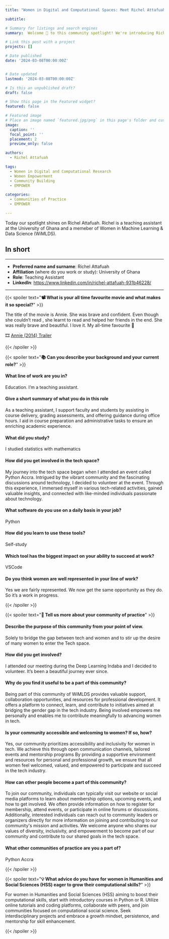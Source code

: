 ```yaml
---
title: "Women in Digital and Computational Spaces: Meet Richel Attafuah"

subtitle: 

# Summary for listings and search engines
summary:  Welcome 👋 to this community spotlight! We're introducing Richel Attafuah, a teaching assistant and memeber of Women in Machine Learning & Data Science (WiMLDS).

# Link this post with a project
projects: []

# Date published
date: '2024-03-08T00:00:00Z'


# Date updated
lastmod: '2024-03-08T00:00:00Z'

# Is this an unpublished draft?
draft: false

# Show this page in the Featured widget?
featured: false

# Featured image
# Place an image named `featured.jpg/png` in this page's folder and customize its options here.
image:
  caption: ''
  focal_point: ''
  placement: 2
  preview_only: false

authors:
  - Richel Attafuah

tags:
  - Women in Digital and Computational Research
  - Women Empowerment
  - Community Building
  - EMPOWER

categories:
  - Communities of Practice
  - EMPOWER

---
```


Today our spotlight shines on Richel Attafuah. Richel is a teaching assistant at the University of Ghana and a memeber of Women in Machine Learning & Data Science (WiMLDS).

## In short
---

- __Preferred name and surname__: Richel Attafuah
- __Affiliation__ (where do you work or study): University of Ghana
- __Role__: Teaching Assistant 
- __LinkedIn__:  <a href=" https://www.linkedin.com/in/richel-attafuah-931b46228/" target="_blank"> https://www.linkedin.com/in/richel-attafuah-931b46228/</a>
---


{{< spoiler text="__:film_projector: What is your all time favourite movie and what makes it so special?__" >}}

The title of the movie is Annie. She was brave and confident. Even though she couldn’t read , she learnt to read and helped her friends in the end. She was really brave and beautiful. I love it. My all-time favourite 🥹

🎞️ <a href="https://www.youtube.com/watch?v=F6lNi7cZ-Ho" target="_blank">Annie (2014) Trailer</a><br> 

{{< /spoiler >}}

{{< spoiler text="__:books: Can you describe your background and your current role?__" >}}

#### What line of work are you in?

 Education. I’m a teaching assistant.

#### Give a short summary of what you do in this role

As a teaching assistant, I support faculty and students by assisting in course delivery, grading assessments, and offering guidance during office hours. I aid in course preparation and administrative tasks to ensure an enriching academic experience.

#### What did you study?

I studied statistics with mathematics

#### How did you get involved in the tech space?

My journey into the tech space began when I attended an event called Python Accra. Intrigued by the vibrant community and the fascinating discussions around technology, I decided to volunteer at the event. Through this experience, I immersed myself in various tech-related activities, gained valuable insights, and connected with like-minded individuals passionate about technology. 

#### What software do you use on a daily basis in your job?

Python

#### How did you learn to use these tools?

Self-study

#### Which tool has the biggest impact on your ability to succeed at work?

VSCode

#### Do you think women are well represented in your line of work?

Yes we are fairly represented. We now get the same opportunity as they do. So it’s a work in progress.


{{< /spoiler >}}

{{< spoiler text="__🌱 Tell us more about your community of practice__" >}}

#### Describe the purpose of this community from your point of view.

Solely to bridge the gap between tech and women and to stir up the desire of many women to enter the Tech space.

#### How did you get involved?

I attended our meeting during the Deep Learning Indaba and I decided to volunteer. It’s been a beautiful journey ever since.


#### Why do you find it useful to be a part of this community?

Being part of this community of WiMLDS provides valuable support, collaboration opportunities, and resources for professional development. It offers a platform to connect, learn, and contribute to initiatives aimed at bridging the gender gap in the tech industry. Being involved empowers me personally and enables me to contribute meaningfully to advancing women in tech.


#### Is your community accessible and welcoming to women? If so, how?

Yes, our community prioritizes accessibility and inclusivity for women in tech. We achieve this through open communication channels, tailored events and mentorship programs By providing a supportive environment and resources for personal and professional growth, we ensure that all women feel welcomed, valued, and empowered to participate and succeed in the tech industry.


#### How can other people become a part of this community?

To join our community, individuals can typically visit our website or social media platforms to learn about membership options, upcoming events, and how to get involved. We often provide information on how to register for membership, attend events, or participate in online forums or discussions. Additionally, interested individuals can reach out to community leaders or organizers directly for more information on joining and contributing to our community's mission and activities. We welcome anyone who shares our values of diversity, inclusivity, and empowerment to become part of our community and contribute to our shared goals in the tech space.


#### What other communities of practice are you a part of?

Python Accra

{{< /spoiler >}}

{{< spoiler text="__:bulb: What advice do you have for women in Humanities and Social Sciences (HSS) eager to grow their computational skills?__" >}}

For women in Humanities and Social Sciences (HSS) aiming to boost their computational skills, start with introductory courses in Python or R. Utilize online tutorials and coding platforms, collaborate with peers, and join communities focused on computational social science. Seek interdisciplinary projects and embrace a growth mindset, persistence, and mentorship for skill enhancement.


{{< /spoiler >}}


